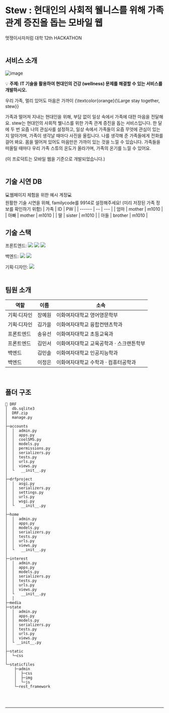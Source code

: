 # Stew : 현대인의 사회적 웰니스를 위해 가족 관계 증진을 돕는 모바일 웹

멋쟁이사자처럼 대학 12th HACKATHON
</br></br>

## 서비스 소개
![image](https://github.com/user-attachments/assets/64e5b147-736c-40a8-9e02-fa2d4a87d416)

💡 **주제: IT 기술을 활용하여 현대인의 건강 (wellness) 문제를 해결할 수 있는 서비스를 개발하시오.**

우리 가족, 멀리 있어도 마음은 가까이
{\textcolor{orange}{\Large stay together, stew}}


가족과 떨어져 지내는 현대인을 위해, 부담 없이 일상 속에서 가족에 대한 마음을 전달해요. stew는 현대인의 사회적 웰니스를 위한 가족 관계 증진을 돕는 서비스입니다. 한 달에 두 번 요즘 나의 관심사를 설정하고, 일상 속에서 가족들이 요즘 무엇에 관심이 있는지 알아가며, 가족이 생각날 때마다 사진을 올립니다. 나를 생각해 준 가족들에게 전화를 걸어 봐요. 몸을 떨어져 있어도 마음만은 가까이 있는 것을 느낄 수 있습니다. 가족들을 떠올릴 때마다 우리 가족 스튜의 온도가 올라가며, 가족의 온기를 느낄 수 있어요.

(이 프로덕트는 모바일 웹을 기준으로 개발되었습니다.)
</br></br>


## 기술 시연 DB

💻웹페이지 체험을 위한 예시 계정💻</br>
원활한 기술 시연을 위해, familycode를 9914로 설정해주세요! (미리 저장된 가족 정보를 확인하기 위함)
| 가족   | ID  | PW  |
| ------ | -- | --- |
| 엄마 | mother | m1010 |
| 아빠 | mother | m1010 |
| 딸 | sister | m1010 |
| 아들 | brother | m1010 |


## 기술 스택

<span>프론트엔드: </span> <img src="https://img.shields.io/badge/html-E34F26?style=for-the-badge&logo=html5&logoColor=white"> <img src="https://img.shields.io/badge/css-1572B6?style=for-the-badge&logo=css3&logoColor=white"> <img src="https://img.shields.io/badge/javascript-F7DF1E?style=for-the-badge&logo=javascript&logoColor=black">

<span>백엔드: </span><img src="https://img.shields.io/badge/python-3776AB?style=for-the-badge&logo=python&logoColor=white"> <img src="https://img.shields.io/badge/django-092E20?style=for-the-badge&logo=Django&logoColor=white">

<span>기획·디자인: </span> <img src="https://img.shields.io/badge/figma-F24E1E?style=for-the-badge&logo=figma&logoColor=white">
</br></br>

## 팀원 소개

| 역할        | 이름   | 소속                              |
| ----------- | ------ | --------------------------------- |
| 기획·디자인 | 장예원 | 이화여자대학교 영어영문학부 |
| 기획·디자인 | 김가을 | 이화여자대학교 융합컨텐츠학과 |
| 프론트엔드  | 송유선 | 이화여자대학교 초등교육과     |
| 프론트엔드  | 김민서 | 이화여자대학교 교육공학과 · 스크랜튼학부 |
| 백엔드      | 김민솔 | 이화여자대학교 인공지능학과  |
| 백엔드      | 이정은 | 이화여자대학교 수학과 · 컴퓨터공학과 |

</br>

## 폴더 구조

```
📂 DRF
│  db.sqlite3
│  DRF.zip
│  manage.py
│  
├─accounts
│  │  admin.py
│  │  apps.py
│  │  coolSMS.py
│  │  models.py
│  │  permissions.py
│  │  serializers.py
│  │  tests.py
│  │  urls.py
│  │  views.py
│  └   __init__.py
│ 
├─drfproject
│  │  asgi.py
│  │  serializers.py
│  │  settings.py
│  │  urls.py
│  │  wsgi.py
│  └   __init__.py
│
├─home
│  │  admin.py
│  │  apps.py
│  │  models.py
│  │  serializers.py
│  │  tests.py
│  │  urls.py
│  │  views.py
│  └   __init__.py
│
├─interest
│  │  admin.py
│  │  apps.py
│  │  models.py
│  │  serializers.py
│  │  tests.py
│  │  urls.py
│  │  views.py
│  └   __init__.py
│  │
├─media
├─state
│  │  admin.py
│  │  apps.py
│  │  models.py
│  │  serializers.py
│  │  tests.py
│  │  urls.py
│  │  views.py
│  └ __init__.py
│
├─static
│  └─css
│
└─staticfiles
    ├─admin
    │  ├─css
    │  ├─img
    │  └─js
    └─rest_framework
       
```

</br>

  <hr/>
